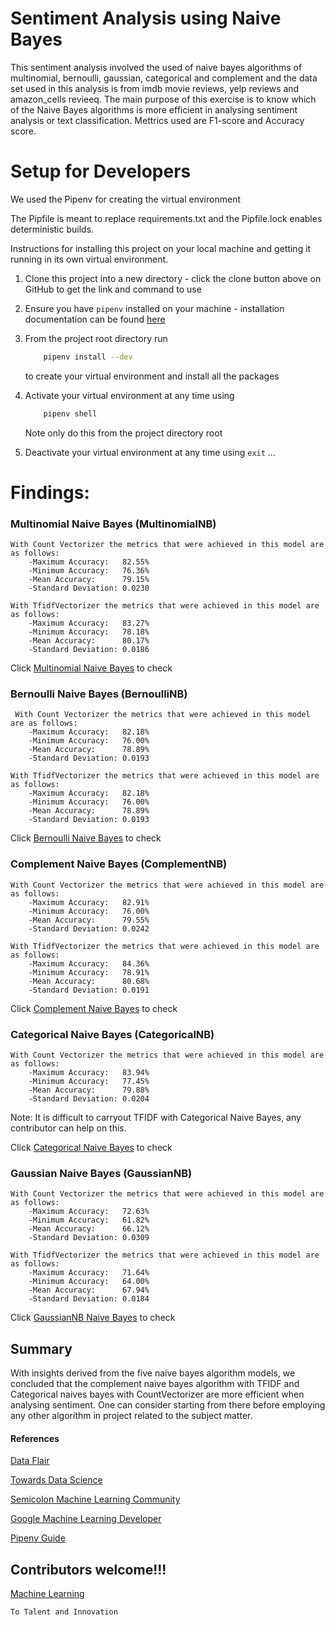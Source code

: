 # Sentiment Analysis using Naive Bayes
This sentiment analysis involved the used of naive bayes algorithms of multinomial, bernoulli, gaussian, categorical and complement and the data set used in this analysis is from imdb movie reviews, yelp reviews and amazon_cells revieeq. The main purpose of this exercise is to know which of the Naive Bayes algorithms is more efficient in analysing sentiment analysis or text classification. Mettrics used are F1-score and Accuracy score.

# Setup for Developers 
We used the Pipenv for creating the virtual environment

The Pipfile  is meant to replace requirements.txt and the Pipfile.lock enables deterministic builds.

Instructions for installing this project on your local machine and getting it running in its own virtual environment.
1.  Clone this project into a new directory - click the clone button above on GitHub to get the link and command to use

2.  Ensure you have `pipenv` installed on your machine - installation  
 documentation can be found [here](https://docs.pipenv.org/en/latest/install)

3.  From the project root directory run
    ```bash 
        pipenv install --dev 
    ```
    to create your virtual environment and install all the packages
    
4.  Activate your virtual environment at any time using 
    ```bash 
        pipenv shell 
    ```
    Note only do this from the project directory root 
    
5.  Deactivate your virtual environment at any time using 
    `exit`
...


# Findings:
### Multinomial Naive Bayes (MultinomialNB)
    With Count Vectorizer the metrics that were achieved in this model are as follows:
        -Maximum Accuracy:   82.55%
        -Minimum Accuracy:   76.36%
        -Mean Accuracy:      79.15%
        -Standard Deviation: 0.0230
        
    With TfidfVectorizer the metrics that were achieved in this model are as follows:
        -Maximum Accuracy:   83.27%
        -Minimum Accuracy:   78.18%
        -Mean Accuracy:      80.17%
        -Standard Deviation: 0.0186

Click [Multinomial Naive Bayes](https://github.com/dhrey112/sentimentAnalysis-5_Naive_Bayes_model/blob/master/sentiment-analysis-with-multinomialNB.ipynb) to check
      
### Bernoulli Naive Bayes (BernoulliNB)
     With Count Vectorizer the metrics that were achieved in this model are as follows:
        -Maximum Accuracy:   82.18%
        -Minimum Accuracy:   76.00%
        -Mean Accuracy:      78.89%
        -Standard Deviation: 0.0193
        
    With TfidfVectorizer the metrics that were achieved in this model are as follows:
        -Maximum Accuracy:   82.18%
        -Minimum Accuracy:   76.00%
        -Mean Accuracy:      78.89%
        -Standard Deviation: 0.0193     
Click [Bernoulli Naive Bayes](https://github.com/dhrey112/sentimentAnalysis-5_Naive_Bayes_model/blob/master/sentiment-analysis-with-bernoulliNB.ipynb) to check
    
### Complement Naive Bayes (ComplementNB)
    With Count Vectorizer the metrics that were achieved in this model are as follows:
        -Maximum Accuracy:   82.91%
        -Minimum Accuracy:   76.00%
        -Mean Accuracy:      79.55%
        -Standard Deviation: 0.0242
      
    With TfidfVectorizer the metrics that were achieved in this model are as follows:
        -Maximum Accuracy:   84.36%
        -Minimum Accuracy:   78.91%
        -Mean Accuracy:      80.68%
        -Standard Deviation: 0.0191       
Click [Complement Naive Bayes](https://github.com/dhrey112/sentimentAnalysis-5_Naive_Bayes_model/blob/master/sentiment-analysis-with-complementNB.ipynb) to check
  
### Categorical Naive Bayes (CategoricalNB)
    With Count Vectorizer the metrics that were achieved in this model are as follows:
        -Maximum Accuracy:   83.94%
        -Minimum Accuracy:   77.45%
        -Mean Accuracy:      79.88%
        -Standard Deviation: 0.0204
        
Note: It is difficult to carryout TFIDF with Categorical Naive Bayes, any contributor can help on this.     

Click [Categorical Naive Bayes](https://github.com/dhrey112/sentimentAnalysis-5_Naive_Bayes_model/blob/master/sentiment-analysis-with-categoricalNB.ipynb) to check
    
### Gaussian Naive Bayes (GaussianNB)
    With Count Vectorizer the metrics that were achieved in this model are as follows:
        -Maximum Accuracy:   72.63%
        -Minimum Accuracy:   61.82%
        -Mean Accuracy:      66.12%
        -Standard Deviation: 0.0309

    With TfidfVectorizer the metrics that were achieved in this model are as follows:
        -Maximum Accuracy:   71.64%
        -Minimum Accuracy:   64.00%
        -Mean Accuracy:      67.94%
        -Standard Deviation: 0.0184
Click [GaussianNB Naive Bayes](https://github.com/dhrey112/sentimentAnalysis-5_Naive_Bayes_model/blob/master/sentiment-analysis-with-gaussianNB.ipynb) to check

## Summary
 With insights derived from the five naive bayes algorithm models, we concluded that the complement naive bayes algorithm with TFIDF and Categorical naives bayes with CountVectorizer are more efficient when analysing sentiment. One can consider starting from there before employing any other algorithm in project related to the subject matter.
 

#### References
 [Data Flair](https://data-flair.training/)
 
 [Towards Data Science](https://towardsdatascience.com)
 
 [Semicolon Machine Learning Community](https://semicolon.africa)
 
 [Google Machine Learning Developer](https://developers.google.com/machine-learning)
 
 [Pipenv Guide](https://realpython.com/pipenv-guide/)
 
## Contributors welcome!!!
[Machine Learning]()

```bash
To Talent and Innovation
```